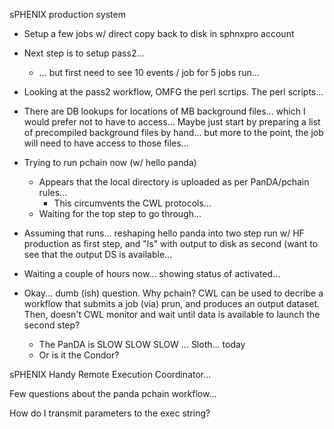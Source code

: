 sPHENIX production system
- Setup a few jobs w/ direct copy back to disk in sphnxpro account
- Next step is to setup pass2...
	- ... but first need to see 10 events / job for 5 jobs run...
- Looking at the pass2 workflow, OMFG the perl scrtips.  The perl scripts...
- There are DB lookups for locations of MB background files... which I would prefer not to have to access...  Maybe just start by preparing a list of precompiled background files by hand... but more to the point, the job will need to have access to those files... 
- Trying to run pchain now (w/ hello panda)
	- Appears that the local directory is uploaded as per PanDA/pchain rules...
		- This circumvents the CWL protocols...
	- Waiting for the top step to go through...
- Assuming that runs... reshaping hello panda into two step run w/ HF production as first step, and "ls" with output to disk as second (want to see that the output DS is available...
- Waiting a couple of hours now... showing status of activated...

 
- Okay... dumb (ish) question.  Why pchain?  CWL can be used to decribe a workflow that submits a job (via) prun, and produces an output dataset.  Then, doesn't CWL monitor and wait until data is available to launch the second step?
	- The PanDA is SLOW SLOW SLOW ... Sloth... today
	- Or is it the Condor?

sPHENIX Handy Remote Execution Coordinator...

Few questions about the panda pchain workflow...

How do I transmit parameters to the exec string?